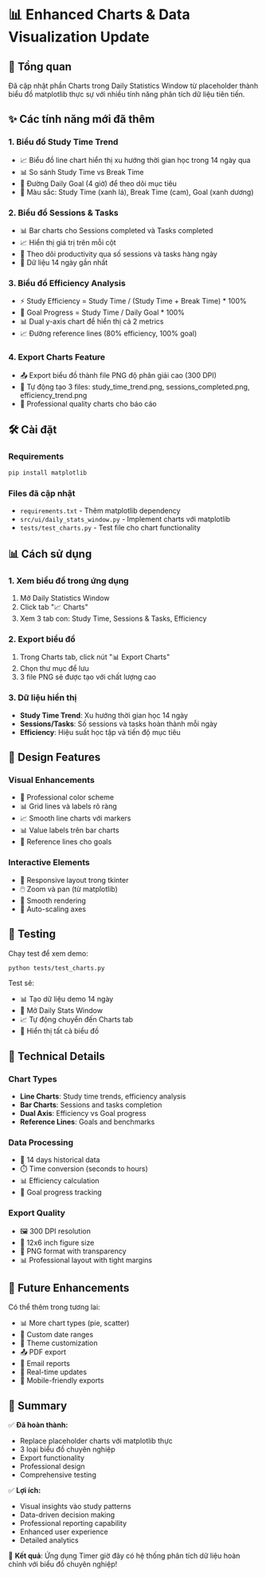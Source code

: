 # 📊 Enhanced Charts & Data Visualization Update

## 🎯 Tổng quan
Đã cập nhật phần Charts trong Daily Statistics Window từ placeholder thành biểu đồ matplotlib thực sự với nhiều tính năng phân tích dữ liệu tiên tiến.

## ✨ Các tính năng mới đã thêm

### 1. **Biểu đồ Study Time Trend**
- 📈 Biểu đồ line chart hiển thị xu hướng thời gian học trong 14 ngày qua
- 📊 So sánh Study Time vs Break Time
- 🎯 Đường Daily Goal (4 giờ) để theo dõi mục tiêu
- 🎨 Màu sắc: Study Time (xanh lá), Break Time (cam), Goal (xanh dương)

### 2. **Biểu đồ Sessions & Tasks** 
- 📊 Bar charts cho Sessions completed và Tasks completed
- 📈 Hiển thị giá trị trên mỗi cột
- 🎯 Theo dõi productivity qua số sessions và tasks hàng ngày
- 📅 Dữ liệu 14 ngày gần nhất

### 3. **Biểu đồ Efficiency Analysis**
- ⚡ Study Efficiency = Study Time / (Study Time + Break Time) * 100%
- 🎯 Goal Progress = Study Time / Daily Goal * 100%
- 📊 Dual y-axis chart để hiển thị cả 2 metrics
- 📈 Đường reference lines (80% efficiency, 100% goal)

### 4. **Export Charts Feature**
- 📤 Export biểu đồ thành file PNG độ phân giải cao (300 DPI)
- 💾 Tự động tạo 3 files: study_time_trend.png, sessions_completed.png, efficiency_trend.png
- 🎨 Professional quality charts cho báo cáo

## 🛠️ Cài đặt

### Requirements
```bash
pip install matplotlib
```

### Files đã cập nhật
- `requirements.txt` - Thêm matplotlib dependency
- `src/ui/daily_stats_window.py` - Implement charts với matplotlib
- `tests/test_charts.py` - Test file cho chart functionality

## 📊 Cách sử dụng

### 1. Xem biểu đồ trong ứng dụng
1. Mở Daily Statistics Window
2. Click tab "📈 Charts"
3. Xem 3 tab con: Study Time, Sessions & Tasks, Efficiency

### 2. Export biểu đồ
1. Trong Charts tab, click nút "📊 Export Charts"
2. Chọn thư mục để lưu
3. 3 file PNG sẽ được tạo với chất lượng cao

### 3. Dữ liệu hiển thị
- **Study Time Trend**: Xu hướng thời gian học 14 ngày
- **Sessions/Tasks**: Số sessions và tasks hoàn thành mỗi ngày  
- **Efficiency**: Hiệu suất học tập và tiến độ mục tiêu

## 🎨 Design Features

### Visual Enhancements
- 🎨 Professional color scheme
- 📊 Grid lines và labels rõ ràng
- 📈 Smooth line charts với markers
- 📊 Value labels trên bar charts
- 🎯 Reference lines cho goals

### Interactive Elements  
- 📱 Responsive layout trong tkinter
- 🖱️ Zoom và pan (từ matplotlib)
- 💫 Smooth rendering
- 📏 Auto-scaling axes

## 🧪 Testing

Chạy test để xem demo:
```bash
python tests/test_charts.py
```

Test sẽ:
- 📊 Tạo dữ liệu demo 14 ngày
- 🚀 Mở Daily Stats Window
- 📈 Tự động chuyển đến Charts tab
- 🎨 Hiển thị tất cả biểu đồ

## 🔧 Technical Details

### Chart Types
- **Line Charts**: Study time trends, efficiency analysis
- **Bar Charts**: Sessions and tasks completion
- **Dual Axis**: Efficiency vs Goal progress
- **Reference Lines**: Goals and benchmarks

### Data Processing
- 📅 14 days historical data
- ⏱️ Time conversion (seconds to hours)
- 📊 Efficiency calculation
- 🎯 Goal progress tracking

### Export Quality
- 🖼️ 300 DPI resolution
- 📏 12x6 inch figure size
- 💾 PNG format with transparency
- 📊 Professional layout with tight margins

## 🚀 Future Enhancements

Có thể thêm trong tương lai:
- 📊 More chart types (pie, scatter)
- 📅 Custom date ranges
- 🎨 Theme customization
- 📤 PDF export
- 📧 Email reports
- 🔄 Real-time updates
- 📱 Mobile-friendly exports

## 🎉 Summary

✅ **Đã hoàn thành:**
- Replace placeholder charts với matplotlib thực
- 3 loại biểu đồ chuyên nghiệp
- Export functionality
- Professional design
- Comprehensive testing

✅ **Lợi ích:**
- Visual insights vào study patterns
- Data-driven decision making
- Professional reporting capability
- Enhanced user experience
- Detailed analytics

🎯 **Kết quả**: Ứng dụng Timer giờ đây có hệ thống phân tích dữ liệu hoàn chỉnh với biểu đồ chuyên nghiệp!
